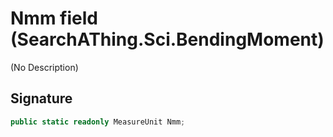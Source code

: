 # Nmm field (SearchAThing.Sci.BendingMoment)
(No Description)

## Signature
```csharp
public static readonly MeasureUnit Nmm;
```
